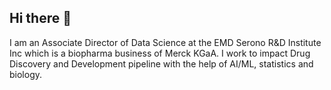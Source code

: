 ## Hi there 👋

I am an Associate Director of Data Science at the EMD Serono R&D Institute Inc which is a biopharma business of Merck KGaA. 
I work to impact Drug Discovery and Development pipeline with the help of AI/ML, statistics and biology. 
<!--
**parantushah/parantushah** is a ✨ _special_ ✨ repository because its `README.md` (this file) appears on your GitHub profile.

Here are some ideas to get you started:





- 🔭 I’m currently working on ...
- 🌱 I’m currently learning ...
- 👯 I’m looking to collaborate on ...
- 🤔 I’m looking for help with ...
- 💬 Ask me about ...
- 📫 How to reach me: ...
- 😄 Pronouns: ...
- ⚡ Fun fact: ...
-->
